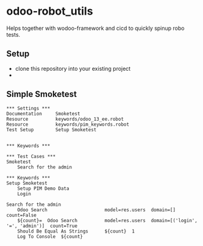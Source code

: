 # odoo-robot_utils

Helps together with wodoo-framework and cicd to quickly spinup robo tests.

## Setup

  * clone this repository into your existing project 
  * 


## Simple Smoketest
```robot-framework
*** Settings ***
Documentation     Smoketest
Resource          keywords/odoo_13_ee.robot
Resource          keywords/pim_keywords.robot
Test Setup        Setup Smoketest


*** Keywords ***

*** Test Cases ***
Smoketest
    Search for the admin

*** Keywords ***
Setup Smoketest
    Setup PIM Demo Data
    Login

Search for the admin
    Odoo Search                     model=res.users  domain=[]  count=False
    ${count}=  Odoo Search          model=res.users  domain=[('login', '=', 'admin')]  count=True
    Should Be Equal As Strings      ${count}  1
    Log To Console  ${count}


```

